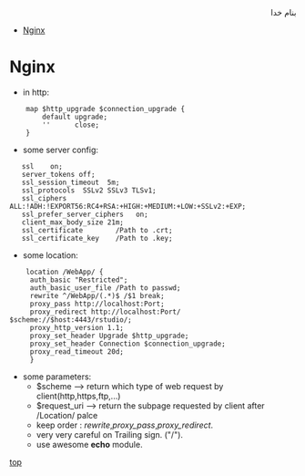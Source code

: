 <div dir="rtl">بنام خدا</div>

- [Nginx](#nginx)


# Nginx

- in http:
```nginx
    map $http_upgrade $connection_upgrade {
        default upgrade;
        ''      close;
    }
```
- some server config:
```nginx
   ssl    on;
   server_tokens off;
   ssl_session_timeout  5m;
   ssl_protocols  SSLv2 SSLv3 TLSv1;
   ssl_ciphers  ALL:!ADH:!EXPORT56:RC4+RSA:+HIGH:+MEDIUM:+LOW:+SSLv2:+EXP;
   ssl_prefer_server_ciphers   on;
   client_max_body_size 21m;
   ssl_certificate        /Path to .crt;
   ssl_certificate_key    /Path to .key;
```
- some location:
```nginx
    location /WebApp/ {
     auth_basic "Restricted";
     auth_basic_user_file /Path to passwd;
     rewrite ^/WebApp/(.*)$ /$1 break;
     proxy_pass http://localhost:Port;
     proxy_redirect http://localhost:Port/ $scheme://$host:4443/rstudio/;
     proxy_http_version 1.1;
     proxy_set_header Upgrade $http_upgrade;
     proxy_set_header Connection $connection_upgrade;
     proxy_read_timeout 20d;
     }
```
- some parameters:
  - $scheme --> return which type of web request by client(http,https,ftp,...)
  - $request_uri --> return the subpage requested by client after /Location/ palce
  - keep order : _rewrite_,_proxy\_pass_,_proxy\_redirect_.
  - very very careful on Trailing sign. ("/").
  - use awesome **echo** module.
  
  
[top](#top)
  
